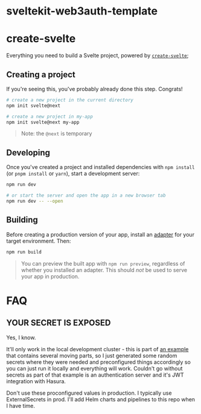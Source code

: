 # sveltekit-web3auth-template

# create-svelte

Everything you need to build a Svelte project, powered by [`create-svelte`](https://github.com/sveltejs/kit/tree/master/packages/create-svelte);

## Creating a project

If you're seeing this, you've probably already done this step. Congrats!

```bash
# create a new project in the current directory
npm init svelte@next

# create a new project in my-app
npm init svelte@next my-app
```

> Note: the `@next` is temporary

## Developing

Once you've created a project and installed dependencies with `npm install` (or `pnpm install` or `yarn`), start a development server:

```bash
npm run dev

# or start the server and open the app in a new browser tab
npm run dev -- --open
```

## Building

Before creating a production version of your app, install an [adapter](https://kit.svelte.dev/docs#adapters) for your target environment. Then:

```bash
npm run build
```

> You can preview the built app with `npm run preview`, regardless of whether you installed an adapter. This should _not_ be used to serve your app in production.

# FAQ

## YOUR SECRET IS EXPOSED

Yes, I know.

It'll only work in the local development cluster - this is part of [an example](https://github.com/CloudNativeEntrepreneur/web3auth-meta) that contains several moving parts, so I just generated some random secrets where they were needed and preconfigured things accordingly so you can just run it locally and everything will work. Couldn't go without secrets as part of that example is an authentication server and it's JWT integration with Hasura.

Don't use these proconfigured values in production. I typically use ExternalSecrets in prod. I'll add Helm charts and pipelines to this repo when I have time.